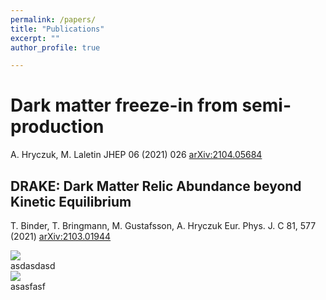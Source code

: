 ```yaml
---
permalink: /papers/
title: "Publications"
excerpt: ""
author_profile: true

---
```




Dark matter freeze-in from semi-production
======

A. Hryczuk, M. Laletin
JHEP 06 (2021) 026 [arXiv:2104.05684](https://arxiv.org/2104.05684)

DRAKE: Dark Matter Relic Abundance beyond Kinetic Equilibrium
------

T. Binder, T. Bringmann, M. Gustafsson, A. Hryczuk
Eur. Phys. J. C 81, 577 (2021) [arXiv:2103.01944](https://arxiv.org/2103.01944)

<div class="row">
  <div class="column">
    <img src="http://ahryczuk.github.io/files/Y_semi.pdf">
  </div>
  <div class="column">
    asdasdasd  </div>
  <div class="column">
    <img src="http://ahryczuk.github.io/files/Y_semi.pdf">
  </div>
  <div class="column">
    asasfasf
  </div>
</div>
